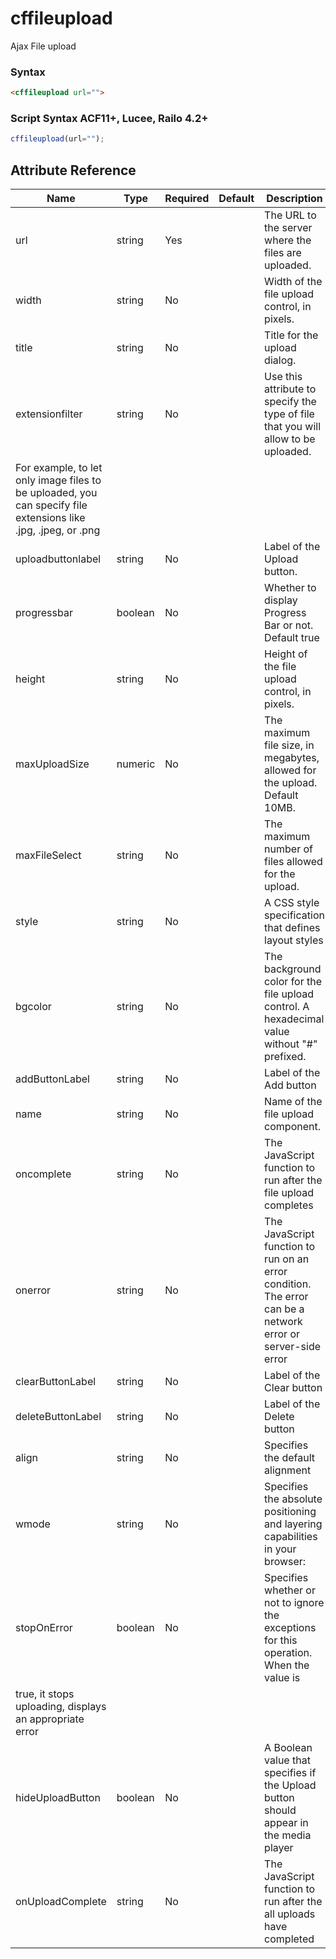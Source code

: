 # cffileupload

Ajax File upload

### Syntax

```html
<cffileupload url="">
```

### Script Syntax ACF11+, Lucee, Railo 4.2+

```javascript
cffileupload(url="");
```

## Attribute Reference

| Name | Type | Required | Default | Description |
| --- | --- | --- | --- | --- |
| url | string | Yes |  | The URL to the server where the files are uploaded. |
| width | string | No |  | Width of the file upload control, in pixels. |
| title | string | No |  | Title for the upload dialog. |
| extensionfilter | string | No |  | Use this attribute to specify the type of file that you will allow to be uploaded. 
For example, to let only image files to be uploaded, you can specify file extensions like .jpg, .jpeg, or .png |
| uploadbuttonlabel | string | No |  | Label of the Upload button. |
| progressbar | boolean | No |  | Whether to display Progress Bar or not. Default true |
| height | string | No |  | Height of the file upload control, in pixels. |
| maxUploadSize | numeric | No |  | The maximum file size, in megabytes, allowed for the upload. Default 10MB. |
| maxFileSelect | string | No |  | The maximum number of files allowed for the upload. |
| style | string | No |  | A CSS style specification that defines layout styles |
| bgcolor | string | No |  | The background color for the file upload control. A hexadecimal value without &quot;#&quot; prefixed. |
| addButtonLabel | string | No |  | Label of the Add button |
| name | string | No |  | Name of the file upload component. |
| oncomplete | string | No |  | The JavaScript function to run after the file upload completes |
| onerror | string | No |  | The JavaScript function to run on an error condition. The error can be a network error or server-side error |
| clearButtonLabel | string | No |  | Label of the Clear button |
| deleteButtonLabel | string | No |  | Label of the Delete button |
| align | string | No |  | Specifies the default alignment |
| wmode | string | No |  | Specifies the absolute positioning and layering capabilities in your browser: |
| stopOnError | boolean | No |  | Specifies whether or not to ignore the exceptions for this operation. When the value is
true, it stops uploading, displays an appropriate error |
| hideUploadButton | boolean | No |  | A Boolean value that specifies if the Upload button should appear in the media player |
| onUploadComplete | string | No |  | The JavaScript function to run after the all uploads have completed |
